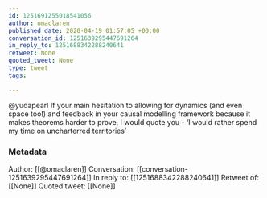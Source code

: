 ```yaml
---
id: 1251691255018541056
author: omaclaren
published_date: 2020-04-19 01:57:05 +00:00
conversation_id: 1251639295447691264
in_reply_to: 1251688342288240641
retweet: None
quoted_tweet: None
type: tweet
tags:

---
```


@yudapearl If your main hesitation to allowing for dynamics (and even space too!) and feedback in your causal modelling framework because it makes theorems harder to prove, I would quote you - ‘I would rather spend my time on uncharterred territories’

### Metadata

Author: [[@omaclaren]]
Conversation: [[conversation-1251639295447691264]]
In reply to: [[1251688342288240641]]
Retweet of: [[None]]
Quoted tweet: [[None]]
